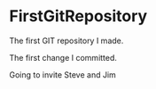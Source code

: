 FirstGitRepository
==================

The first GIT repository I made.

The first change I committed.

Going to invite Steve and Jim
